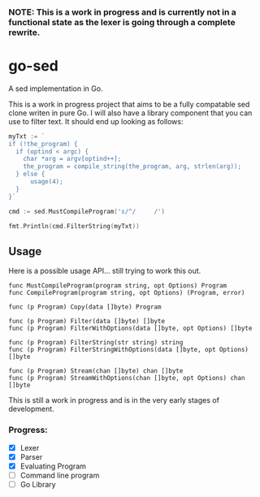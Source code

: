 ### NOTE: This is a work in progress and is currently not in a functional state as the lexer is going through a complete rewrite.

# go-sed
A sed implementation in Go.

This is a work in progress project that aims to be a fully compatable sed clone writen in pure Go. I will also have a library component that you can use to filter text. It should end up looking as follows:

```go
myTxt := `
if (!the_program) {
  if (optind < argc) {
	char *arg = argv[optind++];
    the_program = compile_string(the_program, arg, strlen(arg));
  } else {
      usage(4);
  }
}`

cmd := sed.MustCompileProgram('s/^/     /')

fmt.Println(cmd.FilterString(myTxt))
```

## Usage
Here is a possible usage API... still trying to work this out.
```
func MustCompileProgram(program string, opt Options) Program
func CompileProgram(program string, opt Options) (Program, error)

func (p Program) Copy(data []byte) Program

func (p Program) Filter(data []byte) []byte
func (p Program) FilterWithOptions(data []byte, opt Options) []byte

func (p Program) FilterString(str string) string
func (p Program) FilterStringWithOptions(data []byte, opt Options) []byte

func (p Program) Stream(chan []byte) chan []byte
func (p Program) StreamWithOptions(chan []byte, opt Options) chan []byte
```

This is still a work in progress and is in the very early stages of development.

### Progress:
- [x] Lexer
- [x] Parser
- [x] Evaluating Program
- [ ] Command line program
- [ ] Go Library
